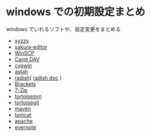 windows での初期設定まとめ
===========================
windows でいれるソフトや、設定変更をまとめる

* [xyzzy](http://www.jsdlab.co.jp/~kamei/)
* [sakura-editor](http://sakura-editor.sourceforge.net/)
* [WinSCP](https://winscp.net/eng/docs/lang:jp)
* [Carot DAV](http://rei.to/carotdav.html)
* [cygwin](https://www.cygwin.com/)
* [astah](http://astah.change-vision.com/ja/)
* [radish](http://radish.brothersoft.jp/)( [radish doc](http://www.asahi-net.or.jp/~NM4M-KRD/Radish/doc/) )
* [Brackets](http://brackets.io/)
* [7-Zip](https://sevenzip.osdn.jp/)
* [tortoisesvn](https://tortoisesvn.net/downloads.html)
* [tortoisegit](https://tortoisegit.org/download/)
* [maven](https://maven.apache.org/download.cgi)
* [tomcat](http://tomcat.apache.org/download-80.cgi)
* [apache](https://httpd.apache.org/download.cgi)
* [evernote](https://evernote.com/intl/jp/)
